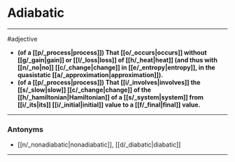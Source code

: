 # Adiabatic
---
#adjective
- **(of a [[p/_process|process]]) That [[o/_occurs|occurs]] without [[g/_gain|gain]] or [[l/_loss|loss]] of [[h/_heat|heat]] (and thus with [[n/_no|no]] [[c/_change|change]] in [[e/_entropy|entropy]], in the quasistatic [[a/_approximation|approximation]]).**
- **(of a [[p/_process|process]]) That [[i/_involves|involves]] the [[s/_slow|slow]] [[c/_change|change]] of the [[h/_hamiltonian|Hamiltonian]] of a [[s/_system|system]] from [[i/_its|its]] [[i/_initial|initial]] value to a [[f/_final|final]] value.**
---
### Antonyms
- [[n/_nonadiabatic|nonadiabatic]], [[d/_diabatic|diabatic]]
---
